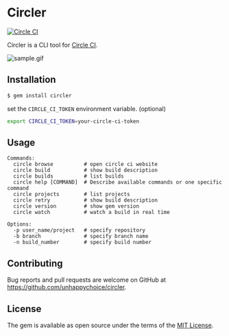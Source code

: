 # Circler

[![Circle CI](https://circleci.com/gh/unhappychoice/Circler.svg?style=svg)](https://circleci.com/gh/unhappychoice/Circler)

Circler is a CLI tool for [Circle CI](https://circleci.com).

![sample.gif](https://github.com/unhappychoice/circler/raw/master/movie/rec.gif)

## Installation

```sh
$ gem install circler
```

set the `CIRCLE_CI_TOKEN` environment variable. (optional)

```sh
export CIRCLE_CI_TOKEN=your-circle-ci-token
```

## Usage
```
Commands:
  circle browse          # open circle ci website
  circle build           # show build description
  circle builds          # list builds
  circle help [COMMAND]  # Describe available commands or one specific command
  circle projects        # list projects
  circle retry           # show build description
  circle version         # show gem version
  circle watch           # watch a build in real time

Options:
  -p user_name/project   # specify repository
  -b branch              # specify branch name
  -n build_number        # specify build number
```

## Contributing

Bug reports and pull requests are welcome on GitHub at https://github.com/unhappychoice/circler.

## License

The gem is available as open source under the terms of the [MIT License](http://opensource.org/licenses/MIT).
